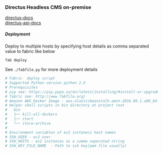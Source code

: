 ### Directus Headless CMS on-premise  
[directus-docs](https://docs.getdirectus.com/6.4.0/#What_is_Directus?)   
[directus-api-docs](https://api.getdirectus.com/1.1/#API_Endpoints)
 
 ##### Deployment
 Deploy to multiple hosts by specifying host details as comma separated value to fabric like below    
 ```bash
 fab deploy
 ```
 
 See `./fabfile.py` for more deployment details
 
  ```bash
 # Fabric  deploy script
 # Supported Python version python 2.X
 # Prerequisites
 # pip see: https://pip.pypa.io/en/latest/installing/#install-or-upgrade-pip
 # fabric see: http://www.fabfile.org/
 # Amazon AWS Docker Image - aws-elasticbeanstalk-amzn-2016.09.1.x86_64-docker-hvm-201703022213 - ami-0cf1e468
 # Helper shell scripts in bin directory at project root
 #   bin
 #   ├── kill-all-dockers
 #   ├── start
 #   └── store-archive
 #  
 # Environment variables of ec2 instanecs host names
 # SSH_USER - ec2 user
 # SSH_HOSTS - ec2 instances as a comma seperated string
 # SSH_KEY_FILE_NAME  - Path to ssh key(pem file usually)
 
  ```